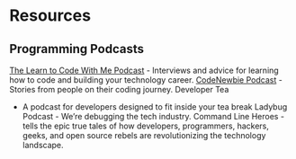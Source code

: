 # Resources
## Programming Podcasts
[The Learn to Code With Me Podcast](https://learntocodewith.me/podcast/) - Interviews and advice for learning how to code and building your technology career.
[CodeNewbie Podcast](https://www.codenewbie.org/podcast) - Stories from people on their coding journey.
Developer Tea
 - A podcast for developers designed to fit inside your tea break
Ladybug Podcast - We’re debugging the tech industry.
Command Line Heroes - tells the epic true tales of how developers, programmers, hackers, geeks, and open source rebels are revolutionizing the technology landscape.
